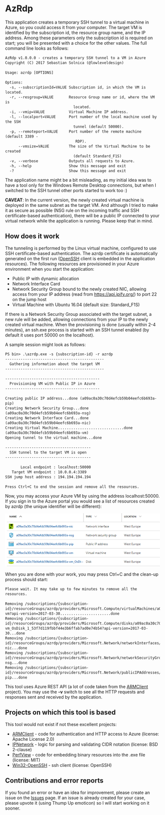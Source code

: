 
# AzRdp

This application creates a temporary SSH tunnel to a virtual machine in Azure, so you could access it from your computer. The target VM is identified by the subscription id, the resource group name, and the IP address. Among these parameters only the subscription id is required on start; you will be presented with a choice for the other values. The full command line looks as follows:

```
AzRdp v1.0.0.0 - creates a temporary SSH tunnel to a VM in Azure
Copyright (C) 2017 Sebastian Solnica (@lowleveldesign)

Usage: azrdp [OPTIONS]

Options:
  -s, --subscriptionId=VALUE Subscription id, in which the VM is located.
  -r, --resgroup=VALUE       Resource Group name or id, where the VM is
                               located.
  -i, --vmip=VALUE           Virtual Machine IP address.
  -l, --localport=VALUE      Port number of the local machine used by the SSH
                               tunnel (default 50000).
  -p, --remoteport=VALUE     Port number of the remote machine (default 3389 -
                                RDP).
      --vmsize=VALUE         The size of the Virtual Machine to be created
                               (default Standard_F1S)
  -v, --verbose              Outputs all requests to Azure.
  -h, --help                 Show this message and exit
  -?                         Show this message and exit
```

The application name might be a bit misleading, as my initial idea was to have a tool only for the Windows Remote Desktop connections, but when I switched to the SSH tunnel other ports started to work too :)

**CAVEAT**: In the current version, the newly created virtual machine is deployed in the same subnet as the target VM. And although I tried to make it as secure as possible (NSG rule on the incoming traffic and SSH certificate-based authentication), there will be a public IP connected to your virtual network while the application is running. Please keep that in mind.

## How does it work

The tunneling is performed by the Linux virtual machine, configured to use SSH certificate-based authentication. The azrdp certificate is automatically generated on the first run ([OpenSSH](https://github.com/PowerShell/Win32-OpenSSH) client is embedded in the application resources). The following resources are provisioned in your Azure environment when you start the application:

- Public IP with dynamic allocation
- Network Interface Card
- Network Security Group bound to the newly created NIC, allowing access from your IP address (read from <https://api.ipify.org/>) to port 22 on the jump host
- Virtual Machine with Ubuntu 16.04 (default size: Standard\_F1S)

If there is a Network Security Group associated with the target subnet, a new rule will be added, allowing connections from your IP to the newly created virtual machine. When the provisioning is done (usually within 2-4 minutes), an ssh.exe process is started with an SSH tunnel enabled (by default it uses port 50000 on the localhost).

A sample session might look as follows:

```
PS bin> .\azrdp.exe -s {subscription-id} -r azrdp
---------------------------------------------
  Gathering information about the target VM
---------------------------------------------

-------------------------------------------
  Provisioning VM with Public IP in Azure
-------------------------------------------

Creating public IP address...done (a09ac0a30c70d4efcb59b04eefc6b693a-pip)
Creating Network Security Group...done (a09ac0a30c70d4efcb59b04eefc6b693a-nsg)
Creating Network Interface Card...done (a09ac0a30c70d4efcb59b04eefc6b693a-nic)
Creating Virtual Machine..............................done (a09ac0a30c70d4efcb59b04eefc6b693a-vm)
Opening tunnel to the virtual machine...done

---------------------------------------
  SSH tunnel to the target VM is open
---------------------------------------

       Local endpoint : localhost:50000
   Target VM endpoint : 10.0.0.4:3389
SSH jump host address : 194.194.194.194

Press Ctrl+C to end the session and remove all the resources.
```

Now, you may access your Azure VM by using the address localhost:50000. If you sign in to the Azure portal you would see a list of resources created by azrdp (the unique identifier will be different):

![azrdp resources in Azure porta](https://raw.githubusercontent.com/lowleveldesign/azrdp/master/docs/components-in-azure.png)

When you are done with your work, you may press Ctrl+C and the clean-up process should start:

```
Please wait. It may take up to few minutes to remove all the resources.

Removing /subscriptions/{subscription-id}/resourceGroups/azrdp/providers/Microsoft.Compute/virtualMachines/a09ac0a30c70d4efcb59b04eefc6b693a-vm?api-version=2017-03-30.......................done
Removing /subscriptions/{subscription-id}/resourceGroups/azrdp/providers/Microsoft.Compute/disks/a09ac0a30c70d4efcb59b04eefc6b693a-vm_OsDisk_1_53f7d119fbbf44e3b6ffab7ad0e74b54?api-version=2017-03-30...done
Removing /subscriptions/{subscription-id}/resourceGroups/azrdp/providers/Microsoft.Network/networkInterfaces/a09ac0a30c70d4efcb59b04eefc6b693a-nic...done
Removing /subscriptions/{subscription-id}/resourceGroups/azrdp/providers/Microsoft.Network/networkSecurityGroups/a09ac0a30c70d4efcb59b04eefc6b693a-nsg...done
Removing /subscriptions/{subscription-id}/resourceGroups/azrdp/providers/Microsoft.Network/publicIPAddresses/a09ac0a30c70d4efcb59b04eefc6b693a-pip...done
```

This tool uses Azure REST API (a lot of code taken from the [ARMClient](https://github.com/projectkudu/ARMClient) project). You may use the **-v** switch to see all the HTTP requests and responses sent and received by the application.

## Projects on which this tool is based

This tool would not exist if not these excellent projects:

- [ARMClient](https://github.com/projectkudu/ARMClient) - code for authentication and HTTP access to Azure (license: Apache License 2.0)
- [IPNetwork](https://github.com/lduchosal/ipnetwork) - logic for parsing and validating CIDR notation (license: BSD 2-clause)
- [PerfView](https://github.com/microsoft/perfview) - code for embedding binary resources into the .exe file (license: MIT)
- [Win32-OpenSSH](https://github.com/PowerShell/Win32-OpenSSH) - ssh client (license: OpenSSH)

## Contributions and error reports

If you found an error or have an idea for improvement, please create an issue on the [Issues](https://github.com/lowleveldesign/azrdp/issues) page. If an issue is already created for your case, please upvote it (using Thump Up emoticon) so I will start working on it sooner.

